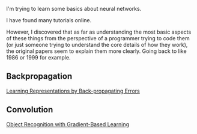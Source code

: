I'm trying to learn some basics about neural networks.

I have found many tutorials online.

However, I discovered that as far as understanding the most basic aspects of these things from
the perspective of a programmer trying to code them (or just someone trying to understand the core details of how they work), the original papers seem to explain them more clearly.  Going back to like 1986 or 1999 for example.

## Backpropagation

[Learning Representations by Back-propagating Errors](hinton86.pdf)


## Convolution

[Object Recognition with Gradient-Based Learning](lecun99.pdf)


